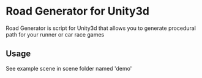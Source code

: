 # Road Generator for Unity3d

Road Generator is script for Unity3d that allows you to generate procedural path for your runner or car race games

## Usage

See example scene in scene folder named 'demo'